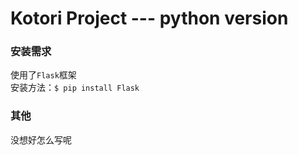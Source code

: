# Kotori Project --- python version

### 安装需求

使用了`Flask`框架    
安装方法：`$ pip install Flask`    

### 其他

没想好怎么写呢    